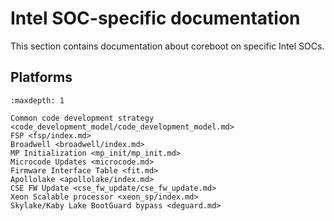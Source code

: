 # Intel SOC-specific documentation

This section contains documentation about coreboot on specific Intel SOCs.

## Platforms

```{toctree}
:maxdepth: 1

Common code development strategy <code_development_model/code_development_model.md>
FSP <fsp/index.md>
Broadwell <broadwell/index.md>
MP Initialization <mp_init/mp_init.md>
Microcode Updates <microcode.md>
Firmware Interface Table <fit.md>
Apollolake <apollolake/index.md>
CSE FW Update <cse_fw_update/cse_fw_update.md>
Xeon Scalable processor <xeon_sp/index.md>
Skylake/Kaby Lake BootGuard bypass <deguard.md>
```
